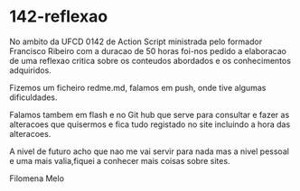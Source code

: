 142-reflexao
============
No ambito da UFCD 0142 de Action Script ministrada pelo formador Francisco Ribeiro com a duracao de 50 horas foi-nos pedido a elaboracao de uma reflexao critica sobre os conteudos abordados e os conhecimentos adquiridos.

Fizemos um ficheiro redme.md, falamos em push, onde tive algumas dificuldades.

Falamos tambem em flash e no Git hub que serve para consultar e fazer as alteracoes que quisermos e fica tudo registado no site incluindo a hora das alteracoes.

A nivel de futuro acho que nao me vai servir para nada mas a nivel pessoal e uma mais valia,fiquei a conhecer mais coisas sobre sites.




Filomena Melo
